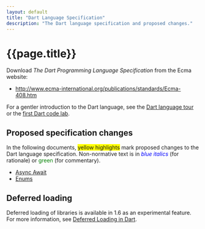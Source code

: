 ```yaml
---
layout: default
title: "Dart Language Specification"
description: "The Dart language specification and proposed changes."
---
```


# {{page.title}}

Download _The Dart Programming Language Specification_ from
the Ecma website:

* <a href="http://www.ecma-international.org/publications/standards/Ecma-408.htm"
   target="_blank">http://www.ecma-international.org/publications/standards/Ecma-408.htm</a>

For a gentler introduction to the Dart language, see the
[Dart language tour](/docs/dart-up-and-running/contents/ch02.html) or
the [first Dart code lab](/codelabs/darrrt/).


## Proposed specification changes

In the following documents,
<span style="background:yellow">yellow highlights</span>
mark proposed changes to the Dart language specification.
Non-normative text is in
<span style="color:blue; font-style:italic">blue italics</span> (for rationale)
or <span style="color:green">green</span> (for commentary).

* <a href="Asyncdraft-TC52.pdf"
     target="_blank">Async Await</a>
* <a href="EnumsTC52draft.pdf"
     target="_blank">Enums</a>

## Deferred loading

Deferred loading of libraries is available in 1.6 as an experimental
feature. For more information, see
[Deferred Loading in Dart](deferred-loading.html).
